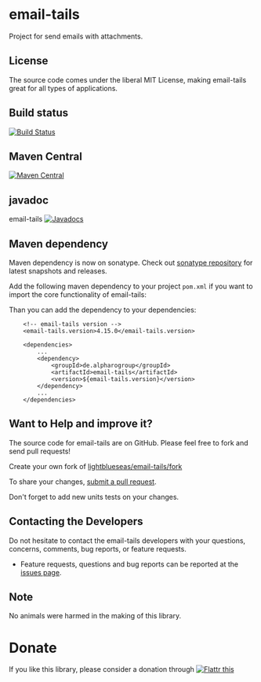 # email-tails

Project for send emails with attachments. 

## License

The source code comes under the liberal MIT License, making email-tails great for all types of applications.

## Build status

[![Build Status](https://travis-ci.org/lightblueseas/email-tails.svg?branch=master)](https://travis-ci.org/lightblueseas/email-tails)

## Maven Central

[![Maven Central](https://maven-badges.herokuapp.com/maven-central/de.alpharogroup/email-tails/badge.svg)](https://maven-badges.herokuapp.com/maven-central/de.alpharogroup/email-tails)

## javadoc

email-tails [![Javadocs](http://www.javadoc.io/badge/de.alpharogroup/email-tails.svg)](http://www.javadoc.io/doc/de.alpharogroup/email-tails)

## Maven dependency

Maven dependency is now on sonatype.
Check out [sonatype repository](https://oss.sonatype.org/index.html#nexus-search;gav~de.alpharogroup~email-tails~~~) for latest snapshots and releases.

Add the following maven dependency to your project `pom.xml` if you want to import the core functionality of email-tails:

Than you can add the dependency to your dependencies:

		<!-- email-tails version -->
		<email-tails.version>4.15.0</email-tails.version>

		<dependencies>
			...
			<dependency>
				<groupId>de.alpharogroup</groupId>
				<artifactId>email-tails</artifactId>
				<version>${email-tails.version}</version>
			</dependency>
			...
		</dependencies>


## Want to Help and improve it? ###

The source code for email-tails are on GitHub. Please feel free to fork and send pull requests!

Create your own fork of [lightblueseas/email-tails/fork](https://github.com/lightblueseas/email-tails/fork)

To share your changes, [submit a pull request](https://github.com/lightblueseas/email-tails/pull/new/master).

Don't forget to add new units tests on your changes.

## Contacting the Developers

Do not hesitate to contact the email-tails developers with your questions, concerns, comments, bug reports, or feature requests.
- Feature requests, questions and bug reports can be reported at the [issues page](https://github.com/lightblueseas/email-tails/issues).

## Note

No animals were harmed in the making of this library.

# Donate

If you like this library, please consider a donation through 
<a href="https://flattr.com/submit/auto?fid=r7vp62&url=https%3A%2F%2Fgithub.com%2Flightblueseas%2Femail-tails" target="_blank">
<img src="http://api.flattr.com/button/flattr-badge-large.png" alt="Flattr this" title="Flattr this" border="0" />
</a>



